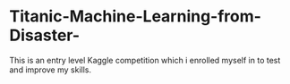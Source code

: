 # Titanic-Machine-Learning-from-Disaster-
This is an entry level Kaggle competition which i enrolled myself in to test and improve my skills. 
